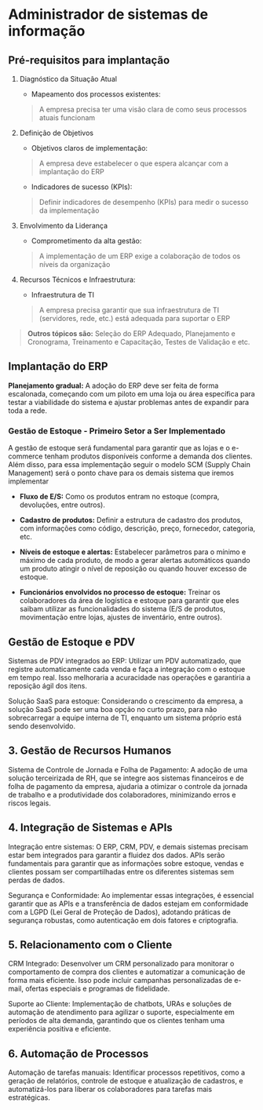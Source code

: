 # Administrador de sistemas de informação

## Pré-requisitos para implantação

1. Diagnóstico da Situação Atual
   - Mapeamento dos processos existentes:
   > A empresa precisa ter uma visão clara de como seus processos atuais funcionam

2. Definição de Objetivos
   - Objetivos claros de implementação:  
   > A empresa deve estabelecer o que espera alcançar com a implantação do ERP

    - Indicadores de sucesso (KPIs):
     > Definir indicadores de desempenho (KPIs) para medir o sucesso da implementação

3. Envolvimento da Liderança
    - Comprometimento da alta gestão:
    > A implementação de um ERP exige a colaboração de todos os níveis da organização

4. Recursos Técnicos e Infraestrutura:
   - Infraestrutura de TI
    >A empresa precisa garantir que sua infraestrutura de TI (servidores, rede, etc.) está adequada para suportar o ERP

> **Outros tópicos são:** Seleção do ERP Adequado, Planejamento e Cronograma, Treinamento e Capacitação, Testes de Validação e etc.

## Implantação do ERP

**Planejamento gradual:** A adoção do ERP deve ser feita de forma escalonada, começando com um piloto em uma loja ou área específica para testar a viabilidade do sistema e ajustar problemas antes de expandir para toda a rede.

### Gestão de Estoque - Primeiro Setor a Ser Implementado

A gestão de estoque será fundamental para garantir que as lojas e o e-commerce tenham produtos disponíveis conforme a demanda dos clientes. Além disso, para essa implementação seguir o modelo SCM (Supply Chain Management) será o ponto chave para os demais sistema que iremos implementar

- **Fluxo de E/S:** Como os produtos entram no estoque (compra, devoluções, entre outros).

- **Cadastro de produtos:** Definir a estrutura de cadastro dos produtos, com informações como código, descrição, preço, fornecedor, categoria, etc.

- **Níveis de estoque e alertas:** Estabelecer parâmetros para o mínimo e máximo de cada produto, de modo a gerar alertas automáticos quando um produto atingir o nível de reposição ou quando houver excesso de estoque.

- **Funcionários envolvidos no processo de estoque:** Treinar os colaboradores da área de logística e estoque para garantir que eles saibam utilizar as funcionalidades do sistema (E/S de produtos, movimentação entre lojas, ajustes de inventário, entre outros).

## Gestão de Estoque e PDV

Sistemas de PDV integrados ao ERP: Utilizar um PDV automatizado, que registre automaticamente cada venda e faça a integração com o estoque em tempo real. Isso melhoraria a acuracidade nas operações e garantiria a reposição ágil dos itens.

Solução SaaS para estoque: Considerando o crescimento da empresa, a solução SaaS pode ser uma boa opção no curto prazo, para não sobrecarregar a equipe interna de TI, enquanto um sistema próprio está sendo desenvolvido.

## 3. Gestão de Recursos Humanos

Sistema de Controle de Jornada e Folha de Pagamento: A adoção de uma solução terceirizada de RH, que se integre aos sistemas financeiros e de folha de pagamento da empresa, ajudaria a otimizar o controle da jornada de trabalho e a produtividade dos colaboradores, minimizando erros e riscos legais.

## 4. Integração de Sistemas e APIs

Integração entre sistemas: O ERP, CRM, PDV, e demais sistemas precisam estar bem integrados para garantir a fluidez dos dados. APIs serão fundamentais para garantir que as informações sobre estoque, vendas e clientes possam ser compartilhadas entre os diferentes sistemas sem perdas de dados.

Segurança e Conformidade: Ao implementar essas integrações, é essencial garantir que as APIs e a transferência de dados estejam em conformidade com a LGPD (Lei Geral de Proteção de Dados), adotando práticas de segurança robustas, como autenticação em dois fatores e criptografia.

## 5. Relacionamento com o Cliente

CRM Integrado: Desenvolver um CRM personalizado para monitorar o comportamento de compra dos clientes e automatizar a comunicação de forma mais eficiente. Isso pode incluir campanhas personalizadas de e-mail, ofertas especiais e programas de fidelidade.

Suporte ao Cliente: Implementação de chatbots, URAs e soluções de automação de atendimento para agilizar o suporte, especialmente em períodos de alta demanda, garantindo que os clientes tenham uma experiência positiva e eficiente.

## 6. Automação de Processos

Automação de tarefas manuais: Identificar processos repetitivos, como a geração de relatórios, controle de estoque e atualização de cadastros, e automatizá-los para liberar os colaboradores para tarefas mais estratégicas.
